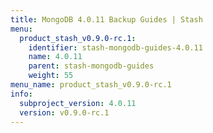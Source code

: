 ```yaml
---
title: MongoDB 4.0.11 Backup Guides | Stash
menu:
  product_stash_v0.9.0-rc.1:
    identifier: stash-mongodb-guides-4.0.11
    name: 4.0.11
    parent: stash-mongodb-guides
    weight: 55
menu_name: product_stash_v0.9.0-rc.1
info:
  subproject_version: 4.0.11
  version: v0.9.0-rc.1
---
```


